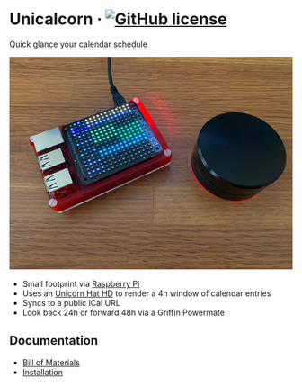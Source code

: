 # Unicalcorn &middot; [![GitHub license](https://img.shields.io/badge/license-MIT-blue.svg)](https://github.com/eendeego/unicalcorn/blob/master/LICENSE)

Quick glance your calendar schedule

[<img src="docs/pibow-coupe+powermate-ble-640.jpg"/>](docs/pibow-coupe+powermate-ble.jpg)

- Small footprint via [Raspberry Pi](https://www.raspberrypi.org/products/raspberry-pi-4-model-b/)
- Uses an [Unicorn Hat HD](https://shop.pimoroni.com/products/unicorn-hat-hd) to render a 4h window of calendar entries
- Syncs to a public iCal URL
- Look back 24h or forward 48h via a Griffin Powermate

## Documentation

- [Bill of Materials](/docs/bom.md)
- [Installation](/docs/installation.md)
